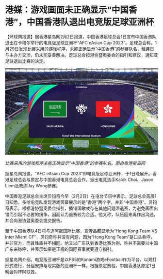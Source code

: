 # 港媒：游戏画面未正确显示“中国香港”，中国香港队退出电竞版足球亚洲杯

【环球网报道】据香港星岛网2月2日报道，中国香港足球总会1日宣布中国香港队退出在卡塔尔举行的电竞版足球亚洲杯“AFC eAsian Cup
2023”。足球总会称，1月29日发现比赛采用的游戏程序，未能正确显示“中国香港”的参赛队名，经连日与主办方交涉，仍未能妥善解决。足球总会按港协暨奥委会的指引和建议，通知亚足联退出比赛的决定。

![ed12dd4eb6b3f254bf58fa70ae3fc862.jpg](https://raw.githubusercontent.com/qqhsx/qqnews_image/main/2024/02/02/港媒：游戏画面未正确显示“中国香港”，中国香港队退出电竞版足球亚洲杯/ed12dd4eb6b3f254bf58fa70ae3fc862.jpg)

_比赛采用的游戏程序未能正确显示“中国香港”的参赛队名。图自香港星岛网_

据星岛网报道，“AFC eAsian Cup 2023”即电竞版足球亚洲杯，于1日晚展开。香港足球总会与原定与中国香港电竞总会合作，派出电竞选手Kalok
Choi、Jason Liem及教练Jay Wong参赛。

中国香港足球总会主席贝钧奇今早（2月2日）在电台节目中表示，足球总会高层1日知悉，多哈电竞队发现游戏荧幕展示的是“香港”两个字，并非“中国香港”。贝钧奇表示，根据港协暨奥委会指引，播错国歌或存在其他问题须退赛，为避免画面出错而引起不必要的纷争，因而认为退赛较为合适。他又称，队伍回来再作出沟通，并会向港协暨奥委会提交报告。

至于中国香港队4日将与迈阿密国际比赛，宣传品都显示为“Hong Kong Team VS Inter Miami CF”，贝钧奇称并没有问题，因为“Hong
Kong Team”是口头称呼，并非官方，而且性质并不相同。他又以广东队到香港比赛为例，称并不需要以中国广东来称呼，并表示如果是正规的国际赛事就要遵守指引。

据星岛网介绍，电竞版亚洲杯是以PS5的Konami游戏eFootball作为平台，以双打形式进行，分组安排与现实版的亚洲杯一样。根据原定赛程，中国香港队原定1日晚会对阵阿联酋。

